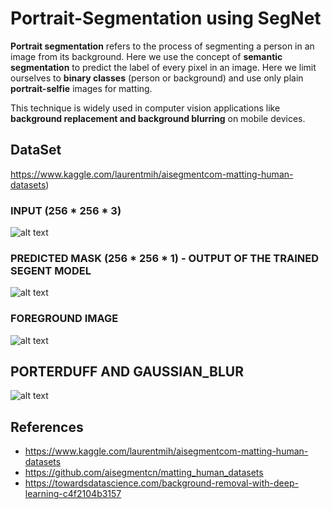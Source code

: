 # Portrait-Segmentation using SegNet

**Portrait segmentation** refers to the process of segmenting a person in an image from its background.
Here we use the concept of **semantic segmentation** to predict the label of every pixel in an image. Here we limit ourselves to **binary classes** (person or background) and use only plain **portrait-selfie** images for matting.

This technique is widely used in computer vision applications like **background replacement and background blurring** on mobile devices.

## DataSet
https://www.kaggle.com/laurentmih/aisegmentcom-matting-human-datasets)


### INPUT (256 * 256 * 3)
![alt text](https://github.com/ajayjalluri/Portrait-Segmentation-using-SegNet/blob/master/Images/bill_input.jpeg)

### PREDICTED MASK (256 * 256 * 1) - OUTPUT OF THE TRAINED SEGENT MODEL
![alt text](https://github.com/ajayjalluri/Portrait-Segmentation-using-SegNet/blob/master/Images/bill_mask.jpeg)

### FOREGROUND IMAGE
![alt text](https://github.com/ajayjalluri/Portrait-Segmentation-using-SegNet/blob/master/Images/bill_OUTPUT_b.jpeg)

## PORTERDUFF AND GAUSSIAN_BLUR
![alt text](https://github.com/ajayjalluri/Portrait-Segmentation-using-SegNet/blob/master/Images/bill_final3.jpeg)

## References

* https://www.kaggle.com/laurentmih/aisegmentcom-matting-human-datasets
* https://github.com/aisegmentcn/matting_human_datasets
* https://towardsdatascience.com/background-removal-with-deep-learning-c4f2104b3157

